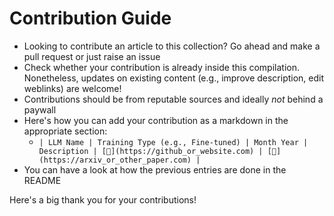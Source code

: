 # Contribution Guide

- Looking to contribute an article to this collection? Go ahead and make a pull request or just raise an issue
- Check whether your contribution is already inside this compilation. Nonetheless, updates on existing content (e.g., improve description, edit weblinks) are welcome!
- Contributions should be from reputable sources and ideally *not* behind a paywall
- Here's how you can add your contribution as a markdown in the appropriate section: 
    - `| LLM Name | Training Type (e.g., Fine-tuned) | Month Year | Description | [🔗](https://github_or_website.com) | [🔗](https://arxiv_or_other_paper.com) |`
- You can have a look at how the previous entries are done in the README

Here's a big thank you for your contributions!
